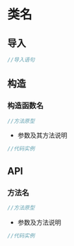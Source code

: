# 类名
## 导入
```java
//导入语句
```

## 构造
### 构造函数名
```java
//方法原型
```
- 参数及其方法说明
```java
//代码实例
```

## API
### 方法名
```java
//方法原型
```
- 参数及方法说明
```java
//代码实例
```
